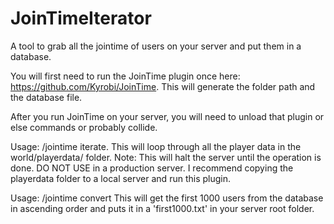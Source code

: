 # JoinTimeIterator
A tool to grab all the jointime of users on your server and put them in a database.
 
You will first need to run the JoinTime plugin once here: https://github.com/Kyrobi/JoinTime. This will generate the folder path and the database file.
 
After you run JoinTime on your server, you will need to unload that plugin or else commands or probably collide.
 
Usage: /jointime iterate. This will loop through all the player data in the world/playerdata/ folder.
Note: This will halt the server until the operation is done. DO NOT USE in a production server. I recommend copying the playerdata folder to a local server and run this plugin.


Usage: /jointime convert
This will get the first 1000 users from the database in ascending order and puts it in a 'first1000.txt' in your server root folder.
